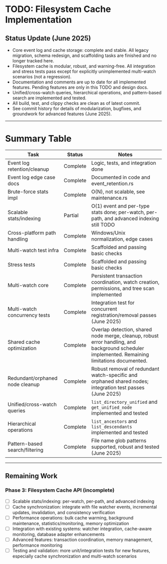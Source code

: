 # TODO: Filesystem Cache Implementation

## Status Update (June 2025)
- Core event log and cache storage: complete and stable. All legacy migration, schema redesign, and scaffolding tasks are finished and no longer tracked here.
- Filesystem cache is modular, robust, and warning-free. All integration and stress tests pass except for explicitly unimplemented multi-watch scenarios (not a regression).
- Documentation and comments are up to date for all implemented features. Pending features are only in this TODO and design docs.
- Unified/cross-watch queries, hierarchical operations, and pattern-based search are implemented and tested.
- All build, test, and clippy checks are clean as of latest commit.
- See commit history for details of modularization, bugfixes, and groundwork for advanced features (June 2025).

---

# Summary Table

| Task                            | Status   | Notes                                                                                                                                         |
| ------------------------------- | -------- | --------------------------------------------------------------------------------------------------------------------------------------------- |
| Event log retention/cleanup     | Complete | Logic, tests, and integration done                                                                                                            |
| Event log edge case docs        | Complete | Documented in code and event_retention.rs                                                                                                     |
| Brute-force stats impl          | Complete | O(N), not scalable, see maintenance.rs                                                                                                        |
| Scalable stats/indexing         | Partial  | O(1) event and per-type stats done; per-watch, per-path, and advanced indexing still TODO                                                     |
| Cross-platform path handling    | Complete | Windows/Unix normalization, edge cases                                                                                                        |
| Multi-watch test infra          | Complete | Scaffolded and passing basic checks                                                                                                           |
| Stress tests                    | Complete | Scaffolded and passing basic checks                                                                                                           |
| Multi-watch core                | Complete | Persistent transaction coordination, watch creation, permissions, and tree scan implemented                                                   |
| Multi-watch concurrency tests   | Complete | Integration test for concurrent registration/removal passes (June 2025)                                                                       |
| Shared cache optimization       | Complete | Overlap detection, shared node merge, cleanup, robust error handling, and background scheduler implemented. Remaining limitations documented. |
| Redundant/orphaned node cleanup | Complete | Robust removal of redundant watch-specific and orphaned shared nodes; integration test passes (June 2025)                                     |
| Unified/cross-watch queries     | Complete | `list_directory_unified` and `get_unified_node` implemented and tested                                                                        |
| Hierarchical operations         | Complete | `list_ancestors` and `list_descendants` implemented and tested                                                                                |
| Pattern-based search/filtering  | Complete | File name glob patterns supported, robust and tested (June 2025)                                                                              |

---

## Remaining Work

### Phase 3: Filesystem Cache API (incomplete)
- [ ] Scalable stats/indexing: per-watch, per-path, and advanced indexing
- [ ] Cache synchronization: integrate with file watcher events, incremental updates, invalidation, and consistency verification
- [ ] Performance operations: bulk cache warming, background maintenance, statistics/monitoring, memory optimization
- [ ] Integration with existing systems: watcher integration, cache-aware monitoring, database adapter enhancements
- [ ] Advanced features: transaction coordination, memory management, performance monitoring
- [ ] Testing and validation: more unit/integration tests for new features, especially cache synchronization and multi-watch scenarios
